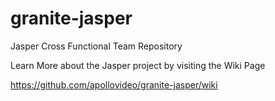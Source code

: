 # granite-jasper
Jasper Cross Functional Team Repository

Learn More about the Jasper project by visiting the Wiki Page

https://github.com/apollovideo/granite-jasper/wiki
